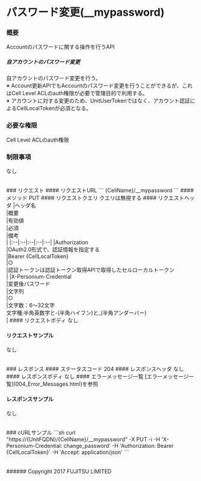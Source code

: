 # パスワード変更(\__mypassword)
### 概要
Accountのパスワードに関する操作を行うAPI
##### 自アカウントのパスワード変更
自アカウントのパスワード変更を行う。  
※ Account更新APIでもAccountのパスワード変更を行うことができるが、これはCell Level ACLのauth権限が必要で管理目的で利用する。  
※ アカウントに対する変更のため、UnitUserTokenではなく、アカウント認証によるCellLocalTokenが必須となる。

### 必要な権限
Cell Level ACLのauth権限
### 制限事項
なし

<br>
### リクエスト
#### リクエストURL
```
{CellName}/__mypassword
```
#### メソッド
PUT
#### リクエストクエリ
クエリは無視する
#### リクエストヘッダ
|ヘッダ名<br>|概要<br>|有効値<br>|必須<br>|備考<br>|
|:--|:--|:--|:--|:--|
|Authorization<br>|OAuth2.0形式で、認証情報を指定する<br>|Bearer {CellLocalToken}<br>|○<br>|認証トークンは認証トークン取得APIで取得したセルローカルトークン<br>|
|X-Personium-Credential<br>|変更後パスワード<br>|文字列<br>|○<br>|文字数：6&#65374;32文字<br>文字種:半角英数字と-(半角ハイフン)と_(半角アンダーバー)<br>|
#### リクエストボディ
なし

#### リクエストサンプル
なし

<br>
### レスポンス
#### ステータスコード
204
#### レスポンスヘッダ
なし
#### レスポンスボディ
なし
#### エラーメッセージ一覧
[エラーメッセージ一覧](004_Error_Messages.html)を参照

#### レスポンスサンプル
なし

<br>
### cURLサンプル
```sh
curl "https://{UnitFQDN}/{CellName}/__mypassword" -X PUT -i -H 'X-Personium-Credential: change_password' -H 'Authorization: Bearer {CellLocalToken}' -H 'Accept: application/json'
```
<br>
<br>
<br>
###### Copyright 2017    FUJITSU LIMITED
